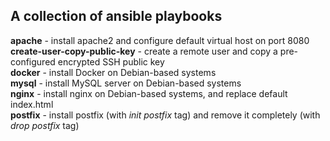 ## A collection of ansible playbooks 

**apache** - install apache2 and configure default virtual host on port 8080<br />
**create-user-copy-public-key** - create a remote user and copy a pre-configured encrypted SSH public key<br />
**docker** - install Docker on Debian-based systems<br />
**mysql** - install MySQL server on Debian-based systems<br />
**nginx** - install nginx on Debian-based systems, and replace default index.html<br />
**postfix** - install postfix (with *init postfix* tag) and remove it completely (with *drop postfix* tag)



